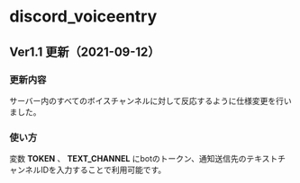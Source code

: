 # discord_voiceentry
## Ver1.1 更新（2021-09-12）
### 更新内容
サーバー内のすべてのボイスチャンネルに対して反応するように仕様変更を行いました。

### 使い方
変数 **TOKEN** 、 **TEXT_CHANNEL** にbotのトークン、通知送信先のテキストチャンネルIDを入力することで利用可能です。


